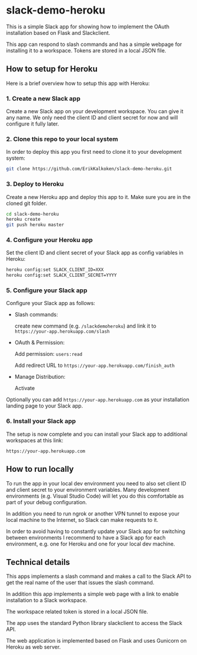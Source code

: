 # slack-demo-heroku

This is a simple Slack app for showing how to implement the OAuth installation based on Flask and Slackclient.

This app can respond to slash commands and has a simple webpage for installing it to a workspace. Tokens are stored in a local JSON file.

## How to setup for Heroku

Here is a brief overview how to setup this app with Heroku:

### 1. Create a new Slack app

Create a new Slack app on your development workspace. You can give it any name. We only need the client ID and client secret for now and will configure it fully later.

### 2. Clone this repo to your local system

In order to deploy this app you first need to clone it to your development system:

```bash
git clone https://github.com/ErikKalkoken/slack-demo-heroku.git
```

### 3. Deploy to Heroku

Create a new Heroku app and deploy this app to it. Make sure you are in the cloned git folder.

```bash
cd slack-demo-heroku
heroku create
git push heroku master

```

### 4. Configure your Heroku app

Set the client ID and client secret of your Slack app as config variables in Heroku:

```bash
heroku config:set SLACK_CLIENT_ID=XXX
heroku config:set SLACK_CLIENT_SECRET=YYYY
```

### 5. Configure your Slack app

Configure your Slack app as follows:

- Slash commands:

   create new command (e.g. `/slackdemoheroku`) and link it to `https://your-app.herokuapp.com/slash`

- OAuth & Permission:

   Add permission: `users:read`

   Add redirect URL to `https://your-app.herokuapp.com/finish_auth`

- Manage Distribution: 

   Activate

Optionally you can add `https://your-app.herokuapp.com` as your installation landing page to your Slack app.

### 6. Install your Slack app

The setup is now complete and you can install your Slack app to additional workspaces at this link:

```http
https://your-app.herokuapp.com
```

## How to run locally

To run the app in your local dev environment you need to also set client ID and client secret to your environment variables. Many development environments (e.g. Visual Studio Code) will let you do this comfortable as part of your debug configuration.

In addition you need to run ngrok or another VPN tunnel to expose your local machine to the Internet, so Slack can make requests to it.

In order to avoid having to constantly update your Slack app for switching between environments I recommend to have a Slack app for each environment, e.g. one for Heroku and one for your local dev machine.

## Technical details

This apps implements a slash command and makes a call to the Slack API to get the real name of the user that issues the slash command.

In addition this app implements a simple web page with a link to enable installation to a Slack workspace.

The workspace related token is stored in a local JSON file.

The app uses the standard Python library slackclient to access the Slack API.

The web application is implemented based on Flask and uses Gunicorn on Heroku as web server.
